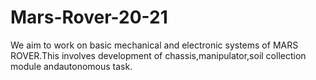 # Mars-Rover-20-21
We aim to work on basic mechanical and electronic systems of MARS ROVER.This involves development of chassis,manipulator,soil collection module andautonomous task.
